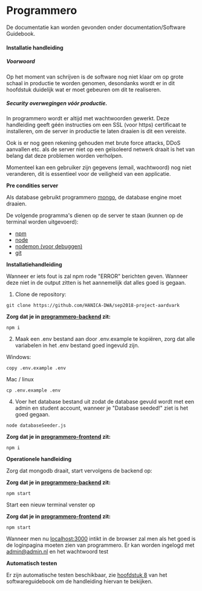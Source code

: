 # Programmero 

De documentatie kan worden gevonden onder documentation/Software Guidebook.

#### Installatie handleiding

##### Voorwoord

Op het moment van schrijven is de software nog niet klaar om op grote schaal in productie te worden genomen, desondanks wordt er in dit hoofdstuk duidelijk wat er moet gebeuren om dit te realiseren.

##### Security overwegingen vóór productie.

In programmero wordt er altijd met wachtwoorden gewerkt. Deze handleiding geeft géén instructies om een SSL (voor https) certificaat te installeren, om de server in productie te laten draaien is dit  een vereiste. 

Ook is er nog geen rekening gehouden met brute force attacks, DDoS aanvallen etc. als de server niet op een geïsoleerd netwerk draait is het van belang dat deze problemen worden verholpen.

Momenteel kan een gebruiker zijn gegevens (email, wachtwoord) nog niet veranderen, dit is essentieel voor de veiligheid van een applicatie.

**Pre condities server**

Als database gebruikt programmero [mongo](https://www.mongodb.com/download-center/community), de database engine moet draaien.

De volgende programma's dienen op de server te staan (kunnen op de terminal worden uitgevoerd):

- [npm](https://nodejs.org/en/)
- [node](https://nodejs.org/en/)
- [nodemon (voor debuggen)](https://nodemon.io/) 
- [git](https://git-scm.com/)

**Installatiehandleiding**

Wanneer er iets fout is zal npm rode "ERROR" berichten geven. Wanneer deze niet in de output zitten is het aannemelijk dat alles goed is gegaan.

1. Clone de repository:

```
git clone https://github.com/HANICA-DWA/sep2018-project-aardvark
```

**Zorg dat je in [programmero-backend](https://github.com/HANICA-DWA/sep2018-project-aardvark/tree/development/programmero-backend) zit:**

```
npm i
```

2. Maak een .env bestand aan door .env.example te kopiëren, zorg dat alle variabelen in het .env bestand goed ingevuld zijn.

Windows:

```
copy .env.example .env
```

Mac / linux

```
cp .env.example .env
```

4. Voer het database bestand uit zodat de database gevuld wordt met een admin en student account, wanneer je "Database seeded!" ziet is het goed gegaan.

```
node databaseSeeder.js
```

**Zorg dat je in [programmero-frontend](https://github.com/HANICA-DWA/sep2018-project-aardvark/tree/development/programmero-frontend)  zit:**

```
npm i
```

**Operationele handleiding**

Zorg dat mongodb draait, start vervolgens de backend op:

**Zorg dat je in [programmero-backend](https://github.com/HANICA-DWA/sep2018-project-aardvark/tree/development/programmero-backend) zit:**

```
npm start
```

Start een nieuw terminal venster op

**Zorg dat je in [programmero-frontend](https://github.com/HANICA-DWA/sep2018-project-aardvark/tree/development/programmero-frontend) zit:**

```
npm start
```

Wanneer men nu [localhost:3000](http://localhost:3000) intikt in de browser zal men als het goed is de loginpagina moeten zien van programmero. Er kan worden ingelogd met admin@admin.nl en het wachtwoord test

**Automatisch testen**

Er zijn automatische testen beschikbaar, zie [hoofdstuk 8](https://github.com/HANICA-DWA/sep2018-project-aardvark/blob/development/documentation/Software%20Guidebook/chapters/8_Principes.md) van het softwareguidebook om de handleiding hiervan te bekijken.